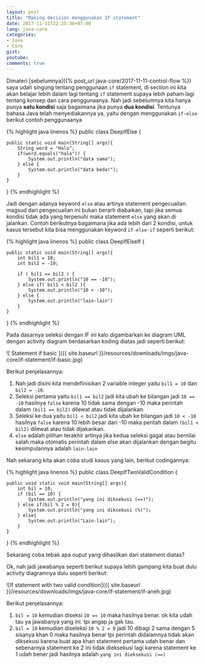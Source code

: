 ```yaml
---
layout: post
title: "Making decision menggunakan IF statement"
date: 2017-11-11T22:25:36+07:00
lang: java-core
categories:
- Java
- Core
gist: 
youtube: 
comments: true
---
```


Dimateri [sebelumnya]({% post_url java-core/2017-11-11-control-flow %}) saya udah singung tentang penggunaan `if` statement, di section ini kita akan belajar lebih dalam lagi tentang `if` statement supaya lebih paham lagi tentang konsep dan cara penggunaanya. Nah jadi sebelumnya kita hanya punya **satu kondisi** saja bagaimana jika punya **dua kondisi**. Tentunya bahasa Java telah menyediakannya ya, yaitu dengan menggunakan `if-else` berikut contoh penggunaanya

{% highlight java linenos %}
public class DeepIfElse {
    
    public static void main(String[] args){
        String word = "Halo";
        if(word.equals("halo")) {
            System.out.println("data sama");
        } else {
            System.out.println("data beda!");
        }
    }
}
{% endhighlight %}

Jadi dengan adanya keyword `else` atau artinya statement pengecualian magsud dari pengecualian ini bukan berarti diabaikan, tapi jika semua kondisi tidak ada yang terpenuhi maka statement `else` yang akan di jalankan. Contoh berikutnya bagaimana jika ada lebih dari 2 kondisi, untuk kasus tersebut kita bisa menggunakan keyword `if-else-if` seperti berikut:

{% highlight java linenos %}
public class DeepIfElseIf {

    public static void main(String[] args){
        int bil1 = 10;
        int bil2 = -10;

        if ( bil1 == bil2 ) {
            System.out.println("10 == -10");
        } else if( bil1 < bil2 ){
            System.out.println("10 < -10");
        } else {
            System.out.println("lain-lain")
        }
    }
}
{% endhighlight %}

Pada dasarnya seleksi dengan IF ini kalo digambarkan ke diagram UML dengan activity diagram berdasarkan koding diatas jadi seperti berikut:

![ Statement if basic ]({{ site.baseurl }}/resources/downloads/imgs/java-core/if-statement/if-basic.jpg)

Berikut penjelasannya:

1. Nah jadi disini kita mendefinisikan 2 variable integer yaitu ```bil1 = 10``` dan ```bil2 = -10```.
2. Seleksi pertama yaitu ```bil1 == bil2``` jadi kita ubah ke bilangan jadi ```10 == -10``` hasilnya ```false``` karena 10 tidak sama dengan -10 maka perintah dalam ```(bil1 == bil2)``` dilewat atau tidak dijalankan.
3. Seleksi ke dua yaitu ```bil1 < bil2``` jadi kita ubah ke bilangan jadi ```10 < -10``` hasilnya ```false``` karena 10 lebih besar dari -10 maka peritah dalam ```(bil1 < bil2)``` dilewat atau tidak dijakankan.
4. ```else``` adalah pilihan terakhir artinya jika kedua seleksi gagal atau bernilai salah maka otomatis perintah dalam else akan dijalankan dengan begitu kesimpulannya adalah ```lain-lain```

Nah sekarang kita akan coba studi kasus yang lain, berikut codingannya:

{% highlight java linenos %}
public class DeepIfTwoValidCondition {
    
    public void static void main(String[] args){
        int bil = 10;
        if (bil == 10) {
            System.out.println("yang ini diksekusi (==)");
        } else if(bil % 2 = 0){
            System.out.println("yang ini diksekusi (%)");
        } else{
            System.out.println("Lain-lain");
        }
    }
}
{% endhighlight %}

Sekarang coba tebak apa ouput yang dihasilkan dari statement diatas?

Ok, nah jadi jawabanya seperti berikut supaya lebih gampang kita buat dulu activity diagramnya dulu seperti berikut:

![If statement with two valid condition]({{ site.baseurl }}/resources/downloads/imgs/java-core/if-statement/if-aneh.jpg)

Berikut penjelasannya:

1. ```bil = 10``` kemudian diseksi ```10 == 10``` maka hasilnya benar. ok kita udah tau ya jawabanya yang ini. tpi angap ja gak tau.
2. ```bil = 10``` kemudian diseleksi ```10 % 2 = 0``` jadi 10 dibagi 2 sama dengan 5 sisanya khan 0 maka hasilnya benar tpi perintah didalamnya tidak akan diksekusi karena buat apa khan statement pertama udah benar dan sebenarnya statement ke 2 ini tidak dieksekusi lagi karena statement ke 1 udah bener jadi hasilnya adalah ```yang ini dieksekusi (==)```
